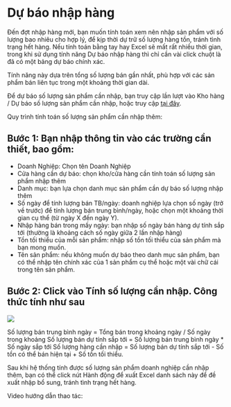 # Dự báo nhập hàng

Đến đợt nhập hàng mới, bạn muốn tính toán xem nên nhập sản phẩm với số lượng bao nhiêu cho hợp lý, để kịp thời dự trữ số lượng hàng tồn, tránh tình trạng hết hàng.
Nếu tính toán bằng tay hay Excel sẽ mất rất nhiều thời gian, trong khi sử dụng tính năng Dự báo nhập hàng thì chỉ cần vài click chuột là đã có một bảng dự báo chính xác.

Tính năng này dựa trên tổng số lượng bán gần nhất, phù hợp với các sản phẩm bán liên tục trong một khoảng thời gian dài.

Để dự báo số lượng sản phẩm cần nhập, bạn truy cập lần lượt vào Kho hàng / Dự báo số lượng sản phẩm cần nhập, hoặc truy cập [tại đây](https://new.nhanh.vn/inventory/forecasting/movingaverage).

Quy trình tính toán số lượng sản phẩm cần nhập thêm:

## Bước 1: Bạn nhập thông tin vào các trường cần thiết, bao gồm:
- Doanh Nghiệp: Chọn tên Doanh Nghiệp
- Cửa hàng cần dự báo: chọn kho/cửa hàng cần tính toán số lượng sản phẩm nhập thêm
- Danh mục: bạn lựa chọn danh mục sản phẩm cần dự báo số lượng nhập thêm
- Số ngày để tính lượng bán TB/ngày: doanh nghiệp lựa chọn số ngày (trở về trước) để tính lượng bán trung bình/ngày, hoặc chọn một khoảng thời gian cụ thể (từ ngày X đến ngày Y).
- Nhập hàng bán trong mấy ngày: bạn nhập số ngày bán hàng dự tính sắp tới (thường là khoảng cách số ngày giữa 2 lần nhập hàng)
- Tồn tối thiểu của mỗi sản phẩm: nhập số tồn tối thiểu của sản phẩm mà bạn mong muốn.
- Tên sản phẩm: nếu không muốn dự báo theo danh mục sản phẩm, bạn có thể nhập tên chính xác của 1 sản phẩm cụ thể hoặc một vài chữ cái trong tên sản phẩm.
## Bước 2: Click vào Tính số lượng cần nhập. Công thức tính như sau

![](https://raw.githubusercontent.com/nhanhapi/manual/master/docs/kho-hang/img/du%20bao%20nhap%20hang%20form%201.png)

Số lượng bán trung bình ngày = Tổng bán trong khoảng ngày / Số ngày trong khoảng
Số lượng bán dự tính sắp tới = Số lượng bán trung bình ngày * Số ngày sắp tới
Số lượng hàng cần nhập = Số lượng bán dự tính sắp tới - Số tồn có thể bán hiện tại + Số tồn tối thiểu.


Sau khi hệ thống tính được số lượng sản phẩm doanh nghiệp cần nhập thêm, bạn có thể click nút Hành động để xuất Excel danh sách này để đề xuất nhập bổ sung, tránh tình trạng hết hàng.

Video hướng dẫn thao tác:
